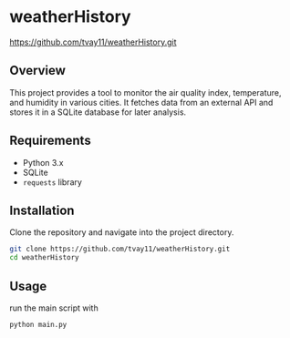 # weatherHistory
https://github.com/tvay11/weatherHistory.git
## Overview

This project provides a tool to monitor the air quality index, temperature, and humidity in various cities. It fetches data from an external API and stores it in a SQLite database for later analysis.

## Requirements

- Python 3.x
- SQLite
- `requests` library

## Installation

Clone the repository and navigate into the project directory.

```bash
git clone https://github.com/tvay11/weatherHistory.git
cd weatherHistory
```

## Usage

run the main script with
```bash
python main.py
```



